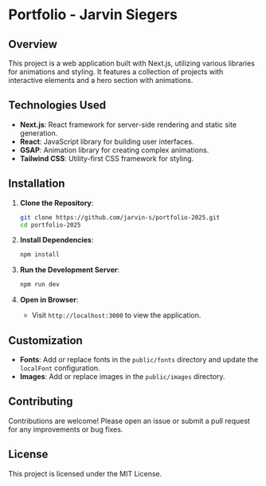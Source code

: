 # Portfolio - Jarvin Siegers

## Overview

This project is a web application built with Next.js, utilizing various libraries for animations and styling. It features a collection of projects with interactive elements and a hero section with animations.

## Technologies Used

- **Next.js**: React framework for server-side rendering and static site generation.
- **React**: JavaScript library for building user interfaces.
- **GSAP**: Animation library for creating complex animations.
- **Tailwind CSS**: Utility-first CSS framework for styling.

## Installation

1. **Clone the Repository**:
   ```bash
   git clone https://github.com/jarvin-s/portfolio-2025.git
   cd portfolio-2025
   ```

2. **Install Dependencies**:
   ```bash
   npm install
   ```

3. **Run the Development Server**:
   ```bash
   npm run dev
   ```

4. **Open in Browser**:
   - Visit `http://localhost:3000` to view the application.

## Customization

- **Fonts**: Add or replace fonts in the `public/fonts` directory and update the `localFont` configuration.
- **Images**: Add or replace images in the `public/images` directory.

## Contributing

Contributions are welcome! Please open an issue or submit a pull request for any improvements or bug fixes.

## License

This project is licensed under the MIT License.